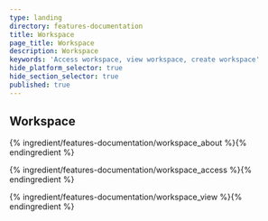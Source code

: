 ```yaml
---
type: landing
directory: features-documentation
title: Workspace
page_title: Workspace
description: Workspace
keywords: 'Access workspace, view workspace, create workspace'
hide_platform_selector: true
hide_section_selector: true
published: true
---
```

## Workspace

{% ingredient/features-documentation/workspace_about %}{% endingredient %}

{% ingredient/features-documentation/workspace_access %}{% endingredient %}

{% ingredient/features-documentation/workspace_view %}{% endingredient %}

